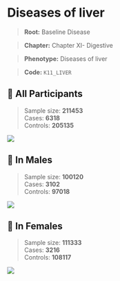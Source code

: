 # Diseases of liver

> **Root:** Baseline Disease  

> **Chapter:** Chapter XI- Digestive  

> **Phenotype:** Diseases of liver  

> **Code:** `K11_LIVER`

## 🧪 All Participants  
> Sample size: **211453**  
> Cases: **6318**  
> Controls: **205135**
<img src="/Disease/Figures/ALL/Incidence/K11_LIVER.png"/>
<CsvTable src="/public/Disease/Data/ALL/Incidence/COX_K11_LIVER.csv" label="🔍 View full results" />

## 👨 In Males  
> Sample size: **100120**  
> Cases: **3102**  
> Controls: **97018**
<img src="/Disease/Figures/Male/Incidence/K11_LIVER.png"/>
<CsvTable src="/public/Disease/Data/Male/Incidence/COX_K11_LIVER.csv" label="🔍 View full results" />

## 👩 In Females  
> Sample size: **111333**  
> Cases: **3216**  
> Controls: **108117**
<img src="/Disease/Figures/Female/Incidence/K11_LIVER.png"/>
<CsvTable src="/public/Disease/Data/Female/Incidence/COX_K11_LIVER.csv" label="🔍 View full results" />
